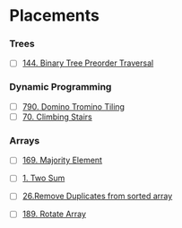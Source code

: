 # Placements


### Trees

- [ ] [144. Binary Tree Preorder Traversal](https://github.com/MananKGarg/Placements/blob/main/Leetcode%20Solutions/144.%20Binary%20Tree%20Preorder%20Traversal.pdf)

### Dynamic Programming

- [ ] [790. Domino Tromino Tiling](https://github.com/MananKGarg/Placements/blob/main/Leetcode%20Solutions/790.%20Domino%20Tromino%20Tiling.pdf)
- [ ] [70. Climbing Stairs](https://github.com/MananKGarg/Placements/blob/main/Leetcode%20Solutions/70.%20Climbing%20Stairs.pdf)

### Arrays

- [ ] [169. Majority Element](https://github.com/MananKGarg/Placements/blob/main/Leetcode%20Solutions/169.%20Majority%20Element.pdf)
- [ ] [1. Two Sum](https://github.com/MananKGarg/Placements/blob/main/Leetcode%20Solutions/1.%20Two%20Sum.pdf)
- [ ] [26.Remove Duplicates from sorted array](https://github.com/MananKGarg/Placements/blob/main/Leetcode%20Solutions/26.Remove%20Duplicates%20from%20sorted%20array.pdf)
- [ ] [189. Rotate Array](https://github.com/MananKGarg/Placements/blob/main/Leetcode%20Solutions/189.%20Rotate%20Array.pdf)


